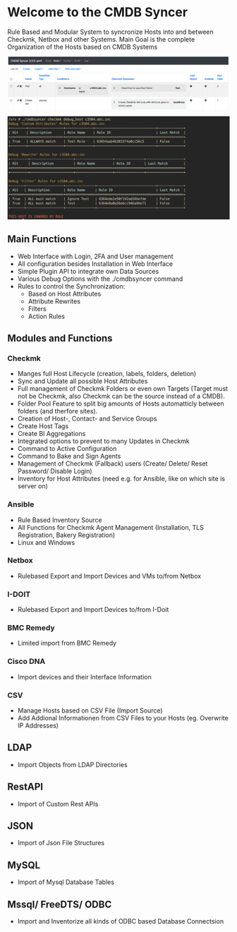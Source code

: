 
# Welcome to the CMDB Syncer

Rule Based and Modular System to syncronize Hosts into and between Checkmk, Netbox and other Systems.
Main Goal is the complete Organization of the Hosts based on CMDB Systems


![Rules](img/index_rules.png)
![Debug Options](img/index_rules_debug.png)


## Main Functions
* Web Interface with Login, 2FA and User management
* All configuration besides Installation in Web Interface
* Simple Plugin API to integrate own Data Sources
* Various Debug Options with the ./cmdbsyncer command
* Rules to control the Synchronization:
  * Based on Host Attributes
  * Attribute Rewrites
  * Filters
  * Action Rules

## Modules and Functions

### Checkmk
* Manges full Host Lifecycle (creation, labels, folders, deletion)
* Sync and Update all possible Host Attributes
* Full management of Checkmk Folders or even own Targets (Target must not be Checkmk, also Checkmk can be the source instead of a CMDB).
* Folder Pool Feature to split big amounts of Hosts automatticly between folders (and therfore sites).
* Creation of Host-, Contact- and Service Groups
* Create Host Tags
* Create BI Aggregations
* Integrated options to prevent to many Updates in Checkmk
* Command to Active Configuration
* Command to Bake and Sign Agents
* Management of Checkmk (Fallback) users (Create/ Delete/ Reset Password/ Disable Login)
* Inventory for Host Attributes (need e.g. for Ansible, like on which site is server on)

### Ansible
* Rule Based Inventory Source
* All Functions for Checkmk Agent Management (Installation, TLS Registration, Bakery Registration)
* Linux and Windows

### Netbox
* Rulebased Export and Import Devices and VMs to/from Netbox

### I-DOIT
* Rulebased Export and Import Devices to/from I-Doit

### BMC Remedy
* Limited import from BMC Remedy

### Cisco DNA
* Import devices and their Interface Information

### CSV
* Manage Hosts based on CSV File (Import Source)
* Add Addional Informationen from CSV Files to your Hosts (eg. Overwrite IP Addresses)

## LDAP
 - Import Objects from LDAP Directories

## RestAPI
- Import of Custom Rest APIs

## JSON
- Import of Json File Structures

## MySQL
- Import of Mysql Database Tables


## Mssql/ FreeDTS/ ODBC
- Import and Inventorize all kinds of ODBC based Database Connectsion
